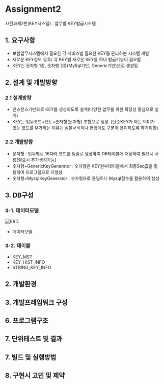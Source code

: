# Assignment2
<!--  #수평선  -->
사전과제2번(KEY시스템) : 업무별 KEY발급시스템

<!--  #목록   -->
## 1. 요구사항
+ 보험업무시스템에서 필요한 각 서비스별 필요한 KEY를 관리하는 시스템 개발
+ 새로운 KEY정보 등록/ 각 KEY별 새로운 KEY를 하나 발급기능이 필요함
+ KEY는 문자형 1종, 숫자행 2종(MySql기반, Generic기반)으로 생성됨

## 2. 설계 및 개발방향

### 2.1 설계방향
  + 인스턴스기반으로 KEY를 생성하도록 설계(다양한 업무를 위한 확장성 중심으로 설계)
  + KEY는 업무코드+년도+숫자형(문자형) 조합으로 생성. 
     (단순KEY가 아는 의미가 있는 코드를 부가하는 이유는 실물서식이나 현장에도 구분이 용이하도록 하기위함)  

### 2.2 개발방향
  + 문자형 : 업무별로 16자리 코드를 일괄로 생성하여 DB테이블에 저장하여 필요시 사용(필요시 추가생성가능)
  + 숫자형+GenericKeyGenerator :  숫자형은 KEY원부테이블에서 최종Seq값을 활용하여 프로그램으로 키생성
  + 숫자형+MysqlKeyGenerator : 숫자형으로 동일하나 Mysql함수를 활용하여 생성
  
## 3. DB구성
### 3-1. 데이터모델
![ERD](https://user-images.githubusercontent.com/84136543/118784212-c997b780-b8ca-11eb-88bf-730368bc60c9.PNG)
+ 데이터모델
### 3-2. 테이블
+ KEY_MST
+ KEY_HIST_INFO
+ STRING_KEY_INFO

## 2. 개발환경
## 3. 개발프레임워크 구성
## 6. 프로그램구조
## 7. 단위테스트 및 결과
## 7. 빌드 및 실행방법
## 8. 구현시 고민 및 제약
